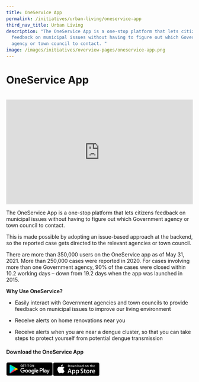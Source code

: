 ```yaml
---
title: OneService App
permalink: /initiatives/urban-living/oneservice-app
third_nav_title: Urban Living
description: "The OneService App is a one-stop platform that lets citizens
  feedback on municipal issues without having to figure out which Government
  agency or town council to contact. "
image: /images/initiatives/overview-pages/oneservice-app.png
---
```


# OneService App
<br>

<div style="max-width: 1280px">
    <div
        style="
            height: 0;
            overflow: hidden;
            position: relative;
            padding-bottom: 56.25%;
        "
    >
        <iframe
            src="https://www.youtube.com/embed/GXRsAPvy-xo" 
            height="720"
            width="1280"
            frameborder="0"
            title="YouTube video player"
            allow="accelerometer; autoplay; clipboard-write; encrypted-media; gyroscope; picture-in-picture"
            style="
                top: 0;
                left: 0;
                right: 0;
                bottom: 0;
                height: 100%;
                border: none;
                max-width: 100%;
                position: absolute;
            "
        ></iframe>
    </div>
</div>

The OneService App is a one-stop platform that lets citizens feedback on municipal issues without having to figure out which Government agency or town council to contact. 

This is made possible by adopting an issue-based approach at the backend, so the reported case gets directed to the relevant agencies or town council. 

There are more than 350,000 users on the OneService app as of May 31, 2021. More than 250,000 cases were reported in 2020. For cases involving more than one Government agency, 90% of the cases were closed within 10.2 working days – down from 19.2 days when the app was launched in 2015. 

**Why Use OneService?**

* Easily interact with Government agencies and town councils to provide feedback on municipal issues to improve our living environment

* Receive alerts on home renovations near you
 
* Receive alerts when you are near a dengue cluster, so that you can take steps to protect yourself from potential dengue transmission

#### Download the OneService App 

<div style="width:50%;display:flex;flex-wrap:wrap;">
         <div style="flex:25%"><a href="https://play.google.com/store/apps/details?id=sg.gov.mnd.OneService" target="_blanket"><img alt="Google Play Store Link" src="/images/community/appstoreicon/Google-Play.png"></a>
          </div>
          <div style="flex:25%;"><a href="https://apps.apple.com/sg/app/oneservice/id947274394" target="_blanket"><img alt="Apple App Store Link" src="/images/community/appstoreicon/Apple-Store.png"></a>
          </div>